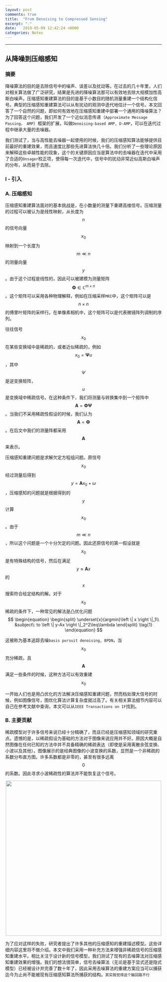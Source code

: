 ```yaml
---
layout: post
comments: true
title:  "From Denoising to Compressed Sensing"
excerpt: "-"
date:   2019-05-09 12:42:24 +0000
categories: Notes
---
```


<script type="text/javascript"
  src="https://cdn.mathjax.org/mathjax/latest/MathJax.js?config=TeX-AMS-MML_HTMLorMML">
</script>
---

## 从降噪到压缩感知

### 摘要

降噪算法的目的是去除信号中的噪声、误差以及扰动等。在过去的几十年里，人们对相关算法做了广泛研究，结果是先进的降噪算法那可以有效地去除大规模加性高斯白噪声。压缩感知重建算法的目的是基于小数目的随机测量重建一个结构化信号。典型的压缩感知重建算法可以从有扰动的观测中迭代地估计一个信号。本文回答了一个自然的问题，即如何有效地在压缩感知重建中部署一个通用的降噪算法？为了回答这个问题，我们开发了一个近似消息传递（`Approximate Message Passing， AMP`）框架的扩展，叫做`Denoising-based AMP, D-AMP`，可以在迭代过程中继承大量的去噪器。

我们测试了，当与高性能去噪器一起使用的时候，我们的压缩感知算法能够提供目前最好的重建效果，而且速度比那些先进算法快几十倍。我们分析了一些理论原因来解释这些卓越性能的现象，这个的关键原因应当是算法中的去噪器在迭代中采用了合适的`Onsager`校正项，使得每一次迭代中，信号中的扰动非常近似高斯白噪声的分布，从而易于去除。

### I - 引入

### A. 压缩感知

压缩感知重建算法面对的基本挑战是，在小数量的测量下重建高维信号。压缩测量的过程可以被认为是线性映射，从长度为$$n$$的信号向量$$x_0$$映射到一个长度为$$m\ll n$$的测量向量$$y$$。由于这个过程是线性的，因此可以被建模为测量矩阵$$\boldsymbol \Phi \in \mathbb C^{m\times n}$$。这个矩阵可以采用各种物理解释，例如在压缩采样`MRI`中，这个矩阵可以是$$n\times n$$的傅里叶矩阵的采样行。在单像素相机中，这个矩阵可以是代表微镜阵列调制的序列。

往往信号$$x_0$$在某些变换域中是稀疏的，或者近似稀疏的，例如$$x_0=\boldsymbol \Psi u$$，其中$$\Psi$$是逆变换矩阵，$$u$$是变换域中稀疏信号。在这种条件下，我们将测量与转换集中到一个矩阵中$$\boldsymbol A=\boldsymbol \Phi\boldsymbol \Psi$$。当我们不采用稀疏性假设的时候，我们认为$$\boldsymbol A=\boldsymbol \Phi$$。在后文中我们的测量阵都采用$$\boldsymbol A$$来表示。

压缩感知重建问题是求解欠定方程组问题。原信号$$x_0$$经过测量后得到$$y=\boldsymbol Ax_0+\omega$$，压缩感知的问题就是根据得到的$$y$$计算$$x_0$$。由于$$m\ll n$$，所以这个问题是一个十分欠定的问题。因此还原信号的第一假设就是$$x_0$$是有特殊结构的信号，然后在满足$$y\approx \boldsymbol Ax$$的$$x$$搜索符合给定结构的解。对于$$x_0$$稀疏的条件下，一种常见的解法是凸优化问题
$$
\begin{equation}
\begin{split}
\underset{x}{argmin}\left \| x \right \|_1\\
&subject\: to \left \| y-Ax \right \|_2^2\leq\lambda
\end{split}
\tag{1}
\end{equation}
$$

这被称为基本追踪去噪`basis pursuit denoising, BPDN`，当$$x_0$$充分稀疏，且$$\boldsymbol A$$满足一些条件的时候，这种方法可以有效重建$$x_0$$

一开始人们也是用凸优化的方法解决压缩感知重建问题，然而档处理大信号的时候，例如图像信号，图优化算法计算复杂度就过高了。有关相关算法细节内容可以自己在参考文献中查询，本文可以从`IEEE Transactions on IF`找到。

### B. 主要贡献

稀疏模型对于许多信号来说已经十分精确了，而且已经是压缩感知领域的研究重点。遗憾的是，以稀疏假设为基础的方法对于图像来说应用并不好。原因大概是自然图像在任何已知的方法中并不具备精确的稀疏表达（即使是采用离散余弦变换、小波以及其他）。图像展示的是经典图像的小波变换的系数，显然是一个非稀疏的系数分布直方图。许多系数都是非零的，甚至有很多远离$$0$$的系数。因此寻求小波稀疏性的算法并不能恢复这个信号。

<div style="text-align:center"><img alt="" src="https://raw.githubusercontent.com/psycholsc/psycholsc.github.io/master/assets/dfig1.jpg" style="display: inline-block;" width="500"/>
</div>

为了应对这样的失败，研究者提出了许多其他的压缩感知的重建描述模型。这些详细内容这里将不做介绍。本文中我们采用一种补充方法来增强非稀疏信号的压缩感知重建水平。相比关注于设计新的信号模型，我们测试了现有的去噪算法对压缩感知重建效果的增强。我们的想法很简单，信号去噪算法（无论是基于显式还是隐式模型）已经被设计并完善了数十年了，因此采用去噪算法的重建方案应当可以捕获迄今为止尚不能被现有压缩感知算法所捕获的结构。`其实我觉得这个脑回路不行`












